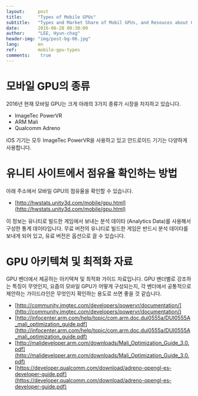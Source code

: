 ```yaml
---
layout:     post
title:      "Types of Mobile GPUs"
subtitle:   "Types and Market Share of Mobil GPUs, and Resouces about GPU-specific Architecture and Optimization"
date:       2016-06-28 00:30:00
author:     "LEE, Hyun-chag"
header-img: "img/post-bg-06.jpg"
lang:       en
ref:        mobile-gpu-types
comments:    true
---
```


# 모바일 GPU의 종류

2016년 현재 모바일 GPU는 크게 아래의 3가지 종류가 시장을 차지하고 있습니다.

* ImageTec PowerVR
* ARM Mali
* Qualcomm Adreno

iOS 기기는 모두 ImageTec PowerVR을 사용하고 있고 안드로이드 기기는 다양하게 사용합니다.

# 유니티 사이트에서 점유율 확인하는 방법

아래 주소에서 모바일 GPU의 점유율을 확인할 수 있습니다.

* [http://hwstats.unity3d.com/mobile/gpu.html](http://hwstats.unity3d.com/mobile/gpu.html)

이 정보는 유니티로 빌드한 게임에서 보내는 분석 데이타 (Analytics Data)를 사용해서 구성한 통계 데이타입니다. 무료 버전의 유니티로 빌드한 게임은 반드시 분석 데이타를 보내게 되어 있고, 유료 버전은 옵션으로 끌 수 있습니다.

# GPU 아키텍쳐 및 최적화 자료

GPU 벤더에서 제공하는 아키텍쳐 및 최적화 가이드 자료입니다. GPU 벤더별로 강조하는 특징이 무엇인지, 요즘의 모바일 GPU가 어떻게 구성되는지, 각 벤더에서 공통적으로 제안하는 가이드라인은 무엇인지 확인하는 용도로 쓰면 좋을 것 같습니다. 

* [http://community.imgtec.com/developers/powervr/documentation/](http://community.imgtec.com/developers/powervr/documentation/)
* [http://infocenter.arm.com/help/topic/com.arm.doc.dui0555a/DUI0555A_mali_optimization_guide.pdf](http://infocenter.arm.com/help/topic/com.arm.doc.dui0555a/DUI0555A_mali_optimization_guide.pdf)
* [http://malideveloper.arm.com/downloads/Mali_Optimization_Guide_3.0.pdf](http://malideveloper.arm.com/downloads/Mali_Optimization_Guide_3.0.pdf)
* [https://developer.qualcomm.com/download/adreno-opengl-es-developer-guide.pdf](https://developer.qualcomm.com/download/adreno-opengl-es-developer-guide.pdf)